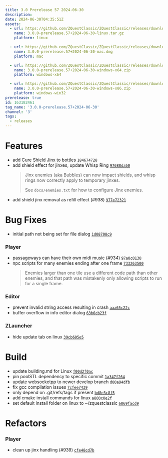 ```yaml
---
title: 3.0 Prerelease 57 2024-06-30
description: 
date: 2024-06-30T04:35:51Z
assets: 
  - url: https://github.com/ZQuestClassic/ZQuestClassic/releases/download/3.0.0-prerelease.57%2B2024-06-30/3.0.0-prerelease.57%2B2024-06-30-linux.tar.gz
    name: 3.0.0-prerelease.57+2024-06-30-linux.tar.gz
    platform: linux

  - url: https://github.com/ZQuestClassic/ZQuestClassic/releases/download/3.0.0-prerelease.57%2B2024-06-30/3.0.0-prerelease.57%2B2024-06-30-mac.dmg
    name: 3.0.0-prerelease.57+2024-06-30-mac.dmg
    platform: mac

  - url: https://github.com/ZQuestClassic/ZQuestClassic/releases/download/3.0.0-prerelease.57%2B2024-06-30/3.0.0-prerelease.57%2B2024-06-30-windows-x64.zip
    name: 3.0.0-prerelease.57+2024-06-30-windows-x64.zip
    platform: windows-x64

  - url: https://github.com/ZQuestClassic/ZQuestClassic/releases/download/3.0.0-prerelease.57%2B2024-06-30/3.0.0-prerelease.57%2B2024-06-30-windows-x86.zip
    name: 3.0.0-prerelease.57+2024-06-30-windows-x86.zip
    platform: windows-win32
prerelease: true
id: 163182461
tag_name: '3.0.0-prerelease.57+2024-06-30'
channel: '3'
tags:
  - releases
---
```





# Features

- add Cure Shield Jinx to bottles [`184674728`](https://github.com/ZQuestClassic/ZQuestClassic/commit/18467472898eb42541f151a9f5928ae07b6424cd)
- add shield effect for jinxes, update Whisp Ring [`97688da50`](https://github.com/ZQuestClassic/ZQuestClassic/commit/97688da502b7f469c8c030916398dd053abfd3c5)
   &nbsp;
   >Jinx enemies (aka Bubbles) can now impact shields, and whisp rings now correctly apply to temporary jinxes.  
   >
   >See `docs/enemies.txt` for how to configure Jinx enemies. 
   >
- add shield jinx removal as refill effect (#938) [`977e72321`](https://github.com/ZQuestClassic/ZQuestClassic/commit/977e72321f86c5523439dbc84989c5e7369d3e62)

# Bug Fixes

- initial path not being set for file dialog [`1d08708c9`](https://github.com/ZQuestClassic/ZQuestClassic/commit/1d08708c9cc262ce57f17ceb92afd953d919893a)

### Player

- passageways can have their own midi music (#934) [`97a0c0130`](https://github.com/ZQuestClassic/ZQuestClassic/commit/97a0c0130aedb17ea47951d500981ff7ce97435a)
- npc scripts for many enemies ending after one frame [`733263500`](https://github.com/ZQuestClassic/ZQuestClassic/commit/73326350090b9235e60362b86790168be3468c51)
   &nbsp;
   >Enemies larger than one tile use a different code path than other enemies, and that path was mistakenly only allowing scripts to run for a single frame. 
   >

### Editor

- prevent invalid string access resulting in crash [`aaa65c22c`](https://github.com/ZQuestClassic/ZQuestClassic/commit/aaa65c22c44a3619a9cf329bd3b7e9552cff0ab3)
- buffer overflow in info editor dialog [`63b6cb23f`](https://github.com/ZQuestClassic/ZQuestClassic/commit/63b6cb23f3b5966d8869877842f07de63d01a5b8)

### ZLauncher

- hide update tab on linux [`39cb605e5`](https://github.com/ZQuestClassic/ZQuestClassic/commit/39cb605e593328c72fca841739ae4fe7f34ed00a)

# Build

- update building.md for Linux [`f00d2f0ac`](https://github.com/ZQuestClassic/ZQuestClassic/commit/f00d2f0acec2cdf5e060c166c05097c562423e2f)
- pin poolSTL dependency to specific commit [`1a347f264`](https://github.com/ZQuestClassic/ZQuestClassic/commit/1a347f264b7f370dcf6c0e3d1567b2334dc38474)
- update websocketpp to newer develop branch [`d00a94dfb`](https://github.com/ZQuestClassic/ZQuestClassic/commit/d00a94dfb186dd0fb49d9cf68d6776cfca482ed3)
- fix gcc compilation issues [`7cfee7439`](https://github.com/ZQuestClassic/ZQuestClassic/commit/7cfee7439ccd5a92d248c14ca6286861a01a2549)
- only depend on .git/refs/tags if present [`bd8e3c8f5`](https://github.com/ZQuestClassic/ZQuestClassic/commit/bd8e3c8f539c26960ee5137099fcebcff79d6be4)
- add cmake install commands for linux [`a800c0e2f`](https://github.com/ZQuestClassic/ZQuestClassic/commit/a800c0e2fc08dbe1a4951b62a6c6209e5c8ab3c3)
- set default install folder on linux to ~/zquestclassic [`6869facd9`](https://github.com/ZQuestClassic/ZQuestClassic/commit/6869facd9cf1a6bf648b8000664448f11365909a)

# Refactors

### Player

- clean up jinx handling (#939) [`cfe48cd7b`](https://github.com/ZQuestClassic/ZQuestClassic/commit/cfe48cd7b02bd2ed9941de16d2904010ee77cbc8)
